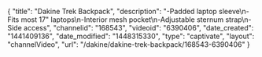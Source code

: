 {
    "title": "Dakine Trek Backpack",
    "description": "-Padded laptop sleeve\n-Fits most 17\" laptops\n-Interior mesh pocket\n-Adjustable sternum strap\n-Side access",
    "channelid": "168543",
    "videoid": "6390406",
    "date_created": "1441409136",
    "date_modified": "1448315330",
    "type": "captivate",
    "layout": "channelVideo",
    "url": "\/dakine\/dakine-trek-backpack\/168543-6390406"
}